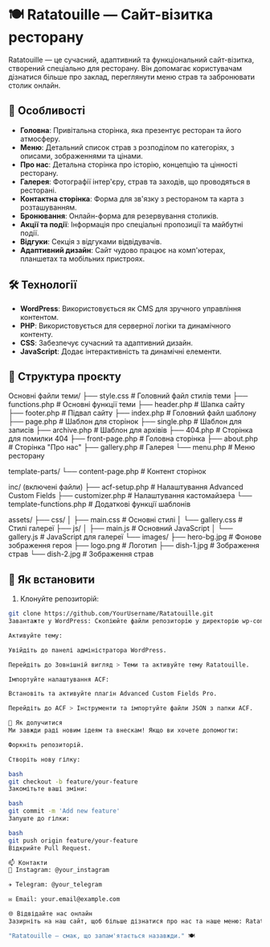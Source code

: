 # 🍽️ Ratatouille — Сайт-візитка ресторану

Ratatouille — це сучасний, адаптивний та функціональний сайт-візитка, створений спеціально для ресторану. Він допомагає користувачам дізнатися більше про заклад, переглянути меню страв та забронювати столик онлайн.

## 🌟 Особливості
- **Головна**: Привітальна сторінка, яка презентує ресторан та його атмосферу.
- **Меню**: Детальний список страв з розподілом по категоріях, з описами, зображеннями та цінами.
- **Про нас**: Детальна сторінка про історію, концепцію та цінності ресторану.
- **Галерея**: Фотографії інтер'єру, страв та заходів, що проводяться в ресторані.
- **Контактна сторінка**: Форма для зв'язку з рестораном та карта з розташуванням.
- **Бронювання**: Онлайн-форма для резервування столиків.
- **Акції та події**: Інформація про спеціальні пропозиції та майбутні події.
- **Відгуки**: Секція з відгуками відвідувачів.
- **Адаптивний дизайн**: Сайт чудово працює на комп'ютерах, планшетах та мобільних пристроях.

## 🛠️ Технології
- **WordPress**: Використовується як CMS для зручного управління контентом.
- **PHP**: Використовується для серверної логіки та динамічного контенту.
- **CSS**: Забезпечує сучасний та адаптивний дизайн.
- **JavaScript**: Додає інтерактивність та динамічні елементи.

## 📂 Структура проєкту
Основні файли теми/
├── style.css # Головний файл стилів теми
├── functions.php # Основні функції теми
├── header.php # Шапка сайту
├── footer.php # Підвал сайту
├── index.php # Головний файл шаблону
├── page.php # Шаблон для сторінок
├── single.php # Шаблон для записів
├── archive.php # Шаблон для архівів
├── 404.php # Сторінка для помилки 404
├── front-page.php # Головна сторінка
├── about.php # Сторінка "Про нас"
├── gallery.php # Галерея
└── menu.php # Меню ресторану

template-parts/
└── content-page.php # Контент сторінок

inc/ (включені файли)
├── acf-setup.php # Налаштування Advanced Custom Fields
├── customizer.php # Налаштування кастомайзера
└── template-functions.php # Додаткові функції шаблонів

assets/
├── css/
│ ├── main.css # Основні стилі
│ └── gallery.css # Стилі галереї
├── js/
│ ├── main.js # Основний JavaScript
│ └── gallery.js # JavaScript для галереї
└── images/
├── hero-bg.jpg # Фонове зображення героя
├── logo.png # Логотип
├── dish-1.jpg # Зображення страв
└── dish-2.jpg # Зображення страв


## 🚀 Як встановити
1. Клонуйте репозиторій:
```bash
git clone https://github.com/YourUsername/Ratatouille.git
Завантажте у WordPress: Скопіюйте файли репозиторію у директорію wp-content/themes/ вашої установки WordPress.

Активуйте тему:

Увійдіть до панелі адміністратора WordPress.

Перейдіть до Зовнішній вигляд > Теми та активуйте тему Ratatouille.

Імпортуйте налаштування ACF:

Встановіть та активуйте плагін Advanced Custom Fields Pro.

Перейдіть до ACF > Інструменти та імпортуйте файли JSON з папки ACF.

🤝 Як долучитися
Ми завжди раді новим ідеям та внескам! Якщо ви хочете допомогти:

Форкніть репозиторій.

Створіть нову гілку:

bash
git checkout -b feature/your-feature
Закомітьте ваші зміни:

bash
git commit -m 'Add new feature'
Запуште до гілки:

bash
git push origin feature/your-feature
Відкрийте Pull Request.

📫 Контакти
📸 Instagram: @your_instagram

✈️ Telegram: @your_telegram

✉️ Email: your.email@example.com

🌐 Відвідайте нас онлайн
Зазирніть на наш сайт, щоб більше дізнатися про нас та наше меню: Ratatouille — Офіційний сайт

"Ratatouille — смак, що запам'ятається назавжди." 🍽️
